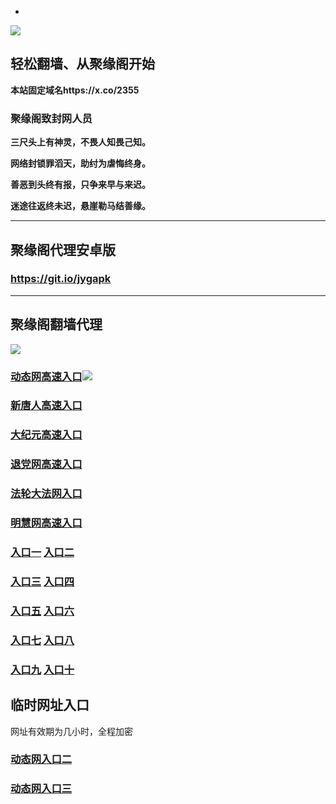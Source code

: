 * 
![](https://raw.githubusercontent.com/hao369/a/master/j.jpg)



## 轻松翻墙、从聚缘阁开始

**本站固定域名https://x.co/2355**

### 聚缘阁致封网人员

**三尺头上有神灵，不畏人知畏己知。**

**网络封锁罪滔天，助纣为虐悔终身。**

**善恶到头终有报，只争来早与来迟。**

**迷途往返终未迟，悬崖勒马结善缘。**

***



##  聚缘阁代理安卓版

### https://git.io/jygapk


***



## 聚缘阁翻墙代理 

![](https://raw.githubusercontent.com/hao369/a/master/wx2.jpg)


### [动态网高速入口](https://hu0yj9u0n2.execute-api.us-east-1.amazonaws.com/2547/?id=2)![](https://raw.githubusercontent.com/hao369/a/master/jygdl.gif)


### [新唐人高速入口](https://hu0yj9u0n2.execute-api.us-east-1.amazonaws.com/2547/?id=5)

### [大纪元高速入口](https://hu0yj9u0n2.execute-api.us-east-1.amazonaws.com/2547/?id=7)

### [退党网高速入口](https://hu0yj9u0n2.execute-api.us-east-1.amazonaws.com/2547/?id=8)

### [法轮大法网入口](https://hu0yj9u0n2.execute-api.us-east-1.amazonaws.com/2547/?id=15)

### [明慧网高速入口](https://hu0yj9u0n2.execute-api.us-east-1.amazonaws.com/2547/?id=3)



### **[入口一](http://x.co/2244)** **[入口二](http://x.co/3824)**


### **[入口三](https://s3.eu-central-1.amazonaws.com/jyg3/index.html)**  **[入口四](https://s3-ap-southeast-1.amazonaws.com/jyg4/index.html)**

### **[入口五](https://s3.ap-south-1.amazonaws.com/jyg5/index.html)**  **[入口六](https://s3-us-west-1.amazonaws.com/jyg6/index.html)**


###  **[入口七](https://s3-us-west-2.amazonaws.com/jyg7/index.html)**  **[入口八](https://s3-eu-west-1.amazonaws.com/jyg8/index.html)**


###  **[入口九](https://s3-ap-northeast-1.amazonaws.com/jyg9/index.html)**  **[入口十](https://s3.amazonaws.com/dtw/index.html)**



## 临时网址入口 

网址有效期为几小时，全程加密

### [动态网入口二](https://x.co/ddg)

### [动态网入口三](https://x.co/ddf)




